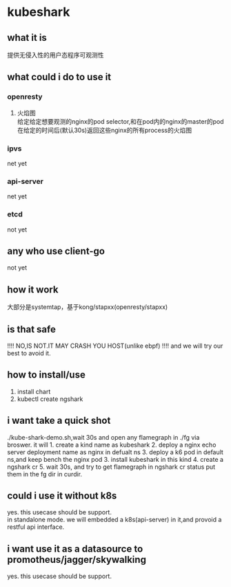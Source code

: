 # kubeshark
## what it is
提供无侵入性的用户态程序可观测性
## what could i do to use it
### openresty
1. 火焰图  
    给定给定想要观测的nginx的pod selector,和在pod内的nginx的master的pod
    在给定的时间后(默认30s)返回这些nginx的所有process的火焰图
### ipvs
net yet
### api-server
net yet
### etcd
not yet
## any who use client-go
not yet

## how it work
大部分是systemtap，基于kong/stapxx(openresty/stapxx)
## is that safe
!!!! NO,IS NOT.IT MAY CRASH YOU HOST(unlike ebpf) !!!!
and we will try our best to avoid it.
## how to install/use
1. install chart
2. kubectl create ngshark
## i want take a quick shot
./kube-shark-demo.sh,wait 30s and open any flamegraph in ./fg via broswer.
it will
    1. create a kind name as kubeshark
    2. deploy a nginx echo server deployment name as nginx in defualt ns
    3. deploy a k6 pod in default ns,and keep bench the nginx pod
    3. install kubeshark in this kind
    4. create a ngshark cr
    5. wait 30s, and try to get flamegraph  in ngshark cr status put them in the fg dir in curdir.
## could i use it without k8s
yes. this usecase should be support.  
in standalone mode. we will embedded a k8s(api-server) in it,and provoid a restful api interface.
## i want use it as a datasource to promotheus/jagger/skywalking
yes. this usecase should be support.